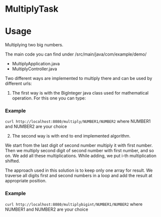 # MultiplyTask

# Usage

Multiplying two big numbers.


The main code you can find under /src/main/java/com/example/demo/
  - MultiplyApplication.java
  - MultiplyController.java

Two different ways are implemented to multiply there and can be used by different urls:

1. The first way is with the BigInteger java class used for mathematical operation. 
   For this one you can type:
### Example
`curl http://localhost:8080/multiply/NUMBER1/NUMBER2` where NUMBER1 and NUMBER2 are your choice 
  
2. The second way is with end to end implemented algorithm. 
  
  We start from the last digit of second number multiply it with first number. Then we multiply second digit of second number            with first number, and so on. We add all these multiplications. While adding, we put i-th multiplication shifted.

The approach used in this solution is to keep only one array for result. We traverse all digits first and second numbers in a loop and add the result at appropriate position.

  ### Example
  `curl http://localhost:8080/multiplybigint/NUMBER1/NUMBER2` where NUMBER1 and NUMBER2 are your choice 
   
    
